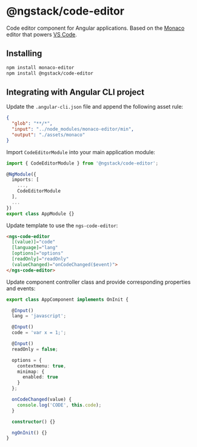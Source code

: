 # @ngstack/code-editor

Code editor component for Angular applications.
Based on the [Monaco](https://www.npmjs.com/package/monaco-editor) editor
that powers [VS Code](https://github.com/Microsoft/vscode).

## Installing

```sh
npm install monaco-editor
npm install @ngstack/code-editor
```

## Integrating with Angular CLI project

Update the `.angular-cli.json` file and append the following asset rule:

```json
{
  "glob": "**/*",
  "input": "../node_modules/monaco-editor/min",
  "output": "./assets/monaco"
}
```

Import `CodeEditorModule` into your main application module:

```ts
import { CodeEditorModule } from '@ngstack/code-editor';

@NgModule({
  imports: [
    ...,
    CodeEditorModule
  ],
  ...
})
export class AppModule {}
```

Update template to use the `ngs-code-editor`:

```html
<ngs-code-editor
  [(value)]="code"
  [language]="lang"
  [options]="options"
  [readOnly]="readOnly"
  (valueChanged)="onCodeChanged($event)">
</ngs-code-editor>
```

Update component controller class and provide corresponding properties and events:

```ts
export class AppComponent implements OnInit {

  @Input()
  lang = 'javascript';

  @Input()
  code = 'var x = 1;';

  @Input()
  readOnly = false;

  options = {
    contextmenu: true,
    minimap: {
      enabled: true
    }
  };

  onCodeChanged(value) {
    console.log('CODE', this.code);
  }

  constructor() {}

  ngOnInit() {}
}
```
